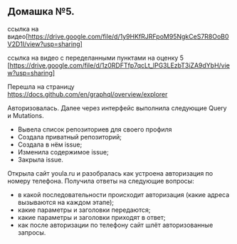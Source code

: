 ## Домашка №5.

ссылка на видео[https://drive.google.com/file/d/1y9HKfRJRFpoM95NgkCeS7R8OoB0V2D1I/view?usp=sharing]

ссылка на видео с переделанными пунктами на оценку 5 [https://drive.google.com/file/d/1z0RDFTfp7qcLt_lPG3LEzbT3iZA9dYbH/view?usp=sharing]

Перешла на страницу https://docs.github.com/en/graphql/overview/explorer

Авторизовалась. Далее через интерфейс выполнила следующие Query и Mutations.

- Вывела список репозиториев для своего профиля
- Создала приватный репозиторий;
- Создала в нём issue;
- Изменила содержимое issue;
- Закрыла issue.

Открыла сайт youla.ru и разобралась как устроена авторизация по номеру телефона.
Получила ответы на следующие вопросы:
- в какой последовательности происходит авторизация (какие адреса вызываются на каждом этапе);
- какие параметры и заголовки передаются;
- какие параметры и заголовки приходят в ответ;
- как после авторизации по телефону сайт шлёт авторизованные запросы.



